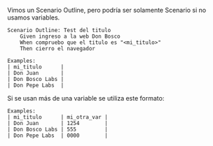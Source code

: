 Vimos un  Scenario Outline, pero podría ser solamente Scenario si no usamos variables.

    Scenario Outline: Test del titulo
        Given ingreso a la web Don Bosco
        When compruebo que el titulo es "<mi_titulo>"
        Then cierro el navegador

    Examples:
    | mi_titulo      | 
    | Don Juan       |
    | Don Bosco Labs |
    | Don Pepe Labs  |

Si se usan más de una variable se utiliza este formato:
    
    Examples:
    | mi_titulo      | mi_otra_var |
    | Don Juan       | 1254        |
    | Don Bosco Labs | 555         |
    | Don Pepe Labs  | 0000        |